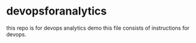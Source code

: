 # devopsforanalytics
this repo is for devops analytics demo
this file consists of instructions for devops.
